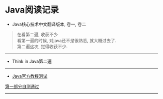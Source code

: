 Java阅读记录
=========================

* Java核心技术中文翻译版本, 卷一, 卷二
> 在看第二遍, 收获不少  
> 看第一遍的时候, 对java还不是很熟悉, 就大概过去了.  
> 第二遍这次, 觉得收获不少.  
*********************************

* Think in Java第二遍

************************************

* [Java官方教程测试](http://docs.oracle.com/javase/tutorial/extra/certification/index.html)  

[第一部分自测通过](http://docs.oracle.com/javase/tutorial/extra/certification/javase-7-programmer1.html)


******************************

